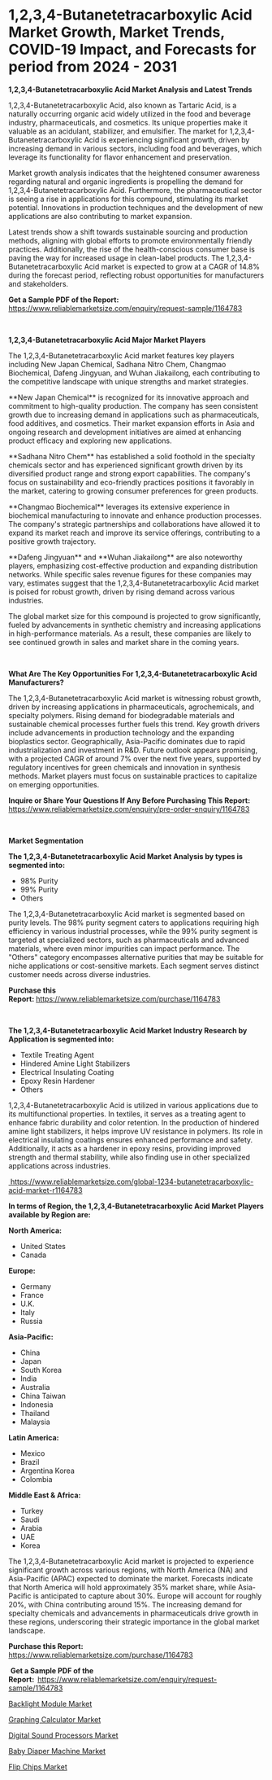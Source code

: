 <p><h1>1,2,3,4-Butanetetracarboxylic Acid Market Growth, Market Trends, COVID-19 Impact, and Forecasts for period from 2024 - 2031</h1></p><p><strong>1,2,3,4-Butanetetracarboxylic Acid Market Analysis and Latest Trends</strong></p>
<p><p>1,2,3,4-Butanetetracarboxylic Acid, also known as Tartaric Acid, is a naturally occurring organic acid widely utilized in the food and beverage industry, pharmaceuticals, and cosmetics. Its unique properties make it valuable as an acidulant, stabilizer, and emulsifier. The market for 1,2,3,4-Butanetetracarboxylic Acid is experiencing significant growth, driven by increasing demand in various sectors, including food and beverages, which leverage its functionality for flavor enhancement and preservation.</p><p>Market growth analysis indicates that the heightened consumer awareness regarding natural and organic ingredients is propelling the demand for 1,2,3,4-Butanetetracarboxylic Acid. Furthermore, the pharmaceutical sector is seeing a rise in applications for this compound, stimulating its market potential. Innovations in production techniques and the development of new applications are also contributing to market expansion.</p><p>Latest trends show a shift towards sustainable sourcing and production methods, aligning with global efforts to promote environmentally friendly practices. Additionally, the rise of the health-conscious consumer base is paving the way for increased usage in clean-label products. The 1,2,3,4-Butanetetracarboxylic Acid market is expected to grow at a CAGR of 14.8% during the forecast period, reflecting robust opportunities for manufacturers and stakeholders.</p></p>
<p><strong>Get a Sample PDF of the Report:&nbsp;</strong> <a href="https://www.reliablemarketsize.com/enquiry/request-sample/1164783?utm_campaign=1167&utm_medium=2&utm_source=Github&utm_content=ia&utm_term=29092024&utm_id=1234-butanetetracarboxylic-acid">https://www.reliablemarketsize.com/enquiry/request-sample/1164783</a></p>
<p>&nbsp;</p>
<p><strong>1,2,3,4-Butanetetracarboxylic Acid Major Market Players</strong></p>
<p><p>The 1,2,3,4-Butanetetracarboxylic Acid market features key players including New Japan Chemical, Sadhana Nitro Chem, Changmao Biochemical, Dafeng Jingyuan, and Wuhan Jiakailong, each contributing to the competitive landscape with unique strengths and market strategies.</p><p>**New Japan Chemical** is recognized for its innovative approach and commitment to high-quality production. The company has seen consistent growth due to increasing demand in applications such as pharmaceuticals, food additives, and cosmetics. Their market expansion efforts in Asia and ongoing research and development initiatives are aimed at enhancing product efficacy and exploring new applications.</p><p>**Sadhana Nitro Chem** has established a solid foothold in the specialty chemicals sector and has experienced significant growth driven by its diversified product range and strong export capabilities. The company's focus on sustainability and eco-friendly practices positions it favorably in the market, catering to growing consumer preferences for green products.</p><p>**Changmao Biochemical** leverages its extensive experience in biochemical manufacturing to innovate and enhance production processes. The company's strategic partnerships and collaborations have allowed it to expand its market reach and improve its service offerings, contributing to a positive growth trajectory.</p><p>**Dafeng Jingyuan** and **Wuhan Jiakailong** are also noteworthy players, emphasizing cost-effective production and expanding distribution networks. While specific sales revenue figures for these companies may vary, estimates suggest that the 1,2,3,4-Butanetetracarboxylic Acid market is poised for robust growth, driven by rising demand across various industries. </p><p>The global market size for this compound is projected to grow significantly, fueled by advancements in synthetic chemistry and increasing applications in high-performance materials. As a result, these companies are likely to see continued growth in sales and market share in the coming years.</p></p>
<p>&nbsp;</p>
<p><strong>What Are The Key Opportunities For 1,2,3,4-Butanetetracarboxylic Acid Manufacturers?</strong></p>
<p><p>The 1,2,3,4-Butanetetracarboxylic Acid market is witnessing robust growth, driven by increasing applications in pharmaceuticals, agrochemicals, and specialty polymers. Rising demand for biodegradable materials and sustainable chemical processes further fuels this trend. Key growth drivers include advancements in production technology and the expanding bioplastics sector. Geographically, Asia-Pacific dominates due to rapid industrialization and investment in R&D. Future outlook appears promising, with a projected CAGR of around 7% over the next five years, supported by regulatory incentives for green chemicals and innovation in synthesis methods. Market players must focus on sustainable practices to capitalize on emerging opportunities.</p></p>
<p><strong>Inquire or Share Your Questions If Any Before Purchasing This Report:</strong> <a href="https://www.reliablemarketsize.com/enquiry/pre-order-enquiry/1164783?utm_campaign=1167&utm_medium=2&utm_source=Github&utm_content=ia&utm_term=29092024&utm_id=1234-butanetetracarboxylic-acid">https://www.reliablemarketsize.com/enquiry/pre-order-enquiry/1164783</a></p>
<p>&nbsp;</p>
<p><strong>Market Segmentation</strong></p>
<p><strong>The 1,2,3,4-Butanetetracarboxylic Acid Market Analysis by types is segmented into:</strong></p>
<p><ul><li>98% Purity</li><li>99% Purity</li><li>Others</li></ul></p>
<p><p>The 1,2,3,4-Butanetetracarboxylic Acid market is segmented based on purity levels. The 98% purity segment caters to applications requiring high efficiency in various industrial processes, while the 99% purity segment is targeted at specialized sectors, such as pharmaceuticals and advanced materials, where even minor impurities can impact performance. The "Others" category encompasses alternative purities that may be suitable for niche applications or cost-sensitive markets. Each segment serves distinct customer needs across diverse industries.</p></p>
<p><strong>Purchase this Report:&nbsp;</strong><a href="https://www.reliablemarketsize.com/purchase/1164783?utm_campaign=1167&utm_medium=2&utm_source=Github&utm_content=ia&utm_term=29092024&utm_id=1234-butanetetracarboxylic-acid">https://www.reliablemarketsize.com/purchase/1164783</a></p>
<p>&nbsp;</p>
<p><strong>The 1,2,3,4-Butanetetracarboxylic Acid Market Industry Research by Application is segmented into:</strong></p>
<p><ul><li>Textile Treating Agent</li><li>Hindered Amine Light Stabilizers</li><li>Electrical Insulating Coating</li><li>Epoxy Resin Hardener</li><li>Others</li></ul></p>
<p><p>1,2,3,4-Butanetetracarboxylic Acid is utilized in various applications due to its multifunctional properties. In textiles, it serves as a treating agent to enhance fabric durability and color retention. In the production of hindered amine light stabilizers, it helps improve UV resistance in polymers. Its role in electrical insulating coatings ensures enhanced performance and safety. Additionally, it acts as a hardener in epoxy resins, providing improved strength and thermal stability, while also finding use in other specialized applications across industries.</p></p>
<p><a href="https://www.reliablemarketsize.com/global-1234-butanetetracarboxylic-acid-market-r1164783?utm_campaign=1167&utm_medium=2&utm_source=Github&utm_content=ia&utm_term=29092024&utm_id=1234-butanetetracarboxylic-acid">&nbsp;https://www.reliablemarketsize.com/global-1234-butanetetracarboxylic-acid-market-r1164783</a></p>
<p><strong>In terms of Region, the 1,2,3,4-Butanetetracarboxylic Acid Market Players available by Region are:</strong></p>
<p>
    <p> <strong> North America: </strong>
        <ul>
            <li>United States</li>
            <li>Canada</li>
        </ul>
        </p> 
    <p> <strong> Europe: </strong>
        <ul>
            <li>Germany</li>
            <li>France</li>
            <li>U.K.</li>
            <li>Italy</li>
            <li>Russia</li>
        </ul>
        </p> 
    <p> <strong> Asia-Pacific: </strong>
        <ul>
            <li>China</li>
            <li>Japan</li>
            <li>South Korea</li>
            <li>India</li>
            <li>Australia</li>
            <li>China Taiwan</li>
            <li>Indonesia</li>
            <li>Thailand</li>
            <li>Malaysia</li>
        </ul>
        </p> 
    <p> <strong> Latin America: </strong>
        <ul>
            <li>Mexico</li>
            <li>Brazil</li>
            <li>Argentina Korea</li>
            <li>Colombia</li>
        </ul>
        </p> 
    <p> <strong> Middle East & Africa: </strong>
        <ul>
            <li>Turkey</li>
            <li>Saudi</li>
            <li>Arabia</li>
            <li>UAE</li>
            <li>Korea</li>
        </ul>
    </p>
    </p>
<p><p>The 1,2,3,4-Butanetetracarboxylic Acid market is projected to experience significant growth across various regions, with North America (NA) and Asia-Pacific (APAC) expected to dominate the market. Forecasts indicate that North America will hold approximately 35% market share, while Asia-Pacific is anticipated to capture about 30%. Europe will account for roughly 20%, with China contributing around 15%. The increasing demand for specialty chemicals and advancements in pharmaceuticals drive growth in these regions, underscoring their strategic importance in the global market landscape.</p></p>
<p><strong>Purchase this Report: </strong><a href="https://www.reliablemarketsize.com/purchase/1164783?utm_campaign=1167&utm_medium=2&utm_source=Github&utm_content=ia&utm_term=29092024&utm_id=1234-butanetetracarboxylic-acid">https://www.reliablemarketsize.com/purchase/1164783</a></p>
<p>&nbsp;<strong>Get a Sample PDF of the Report:&nbsp;&nbsp;</strong><a href="https://www.reliablemarketsize.com/enquiry/request-sample/1164783?utm_campaign=1167&utm_medium=2&utm_source=Github&utm_content=ia&utm_term=29092024&utm_id=1234-butanetetracarboxylic-acid">https://www.reliablemarketsize.com/enquiry/request-sample/1164783</a></p>
<p><strong></strong></p>
<p><p><a href="https://www.linkedin.com/pulse/backlight-module-market-share-analysis-growth-trends-forecasts-udzpe?utm_campaign=1167&utm_medium=2&utm_source=Github&utm_content=ia&utm_term=29092024&utm_id=1234-butanetetracarboxylic-acid">Backlight Module Market</a></p><p><a href="https://issuu.com/reportprime-2/docs/graphing-calculator-market-size-203_fdca85e127fd1f?utm_campaign=1167&utm_medium=2&utm_source=Github&utm_content=ia&utm_term=29092024&utm_id=1234-butanetetracarboxylic-acid">Graphing Calculator Market</a></p><p><a href="https://www.linkedin.com/pulse/digital-sound-processors-market-size-growing-cagr-117-report-v4vue?utm_campaign=1167&utm_medium=2&utm_source=Github&utm_content=ia&utm_term=29092024&utm_id=1234-butanetetracarboxylic-acid">Digital Sound Processors Market</a></p><p><a href="https://github.com/mabutironaldo/Market-Research-Report-List-6/blob/main/baby-diaper-machine-market.md?utm_campaign=1167&utm_medium=2&utm_source=Github&utm_content=ia&utm_term=29092024&utm_id=1234-butanetetracarboxylic-acid">Baby Diaper Machine Market</a></p><p><a href="https://issuu.com/reportprime-2/docs/flip-chips-market-size-2030.pptx_040afbf3bb6899?utm_campaign=1167&utm_medium=2&utm_source=Github&utm_content=ia&utm_term=29092024&utm_id=1234-butanetetracarboxylic-acid">Flip Chips Market</a></p></p>